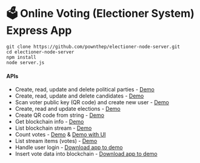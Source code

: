 # 🗳 Online Voting (Electioner System) Express App
    git clone https://github.com/pownthep/electioner-node-server.git
    cd electioner-node-server
    npm install
    node server.js

#### APIs
- Create, read, update and delete  political parties - [Demo](https://electioner-admin.now.sh/)
- Create, read, update and delete  candidates - [Demo](https://electioner-admin.now.sh/add-rep)
- Scan voter public key (QR code) and create new user - [Demo](https://electioner-admin.now.sh/add-user)
- Create, read and update elections - [Demo](https://electioner-admin.now.sh/setting)
- Create QR code from string - [Demo](https://apitester.com/shared/checks/00ed3a9ac6344c5986acf8e0764abdf7)
- Get blockchain info - [Demo](https://electioner-heroku.herokuapp.com/multichain)
- List blockchain stream - [Demo](https://electioner-heroku.herokuapp.com/multichain/liststreams)
- Count votes - [Demo](https://electioner-heroku.herokuapp.com/multichain/count/Thai%20Election%202069) & [Demo with UI](https://electioner-frontend-client.now.sh/result)
- List stream items (votes) - [Demo](https://electioner-heroku.herokuapp.com/multichain/liststreamitems/Thai%20Election%202069)
- Handle user login - [Download app to demo](https://electioner-frontend-client.now.sh)
- Insert vote data into blockchain - [Download app to demo](https://electioner-frontend-client.now.sh/)